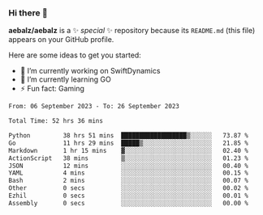 ### Hi there 👋

**aebalz/aebalz** is a ✨ _special_ ✨ repository because its `README.md` (this file) appears on your GitHub profile.

Here are some ideas to get you started:

- 🔭 I’m currently working on SwiftDynamics
- 🌱 I’m currently learning GO
-  ⚡ Fun fact: Gaming
  
  <!--
- 👯 I’m looking to collaborate on ...
- 🤔 I’m looking for help with ...
- 💬 Ask me about ...
- 📫 How to reach me: ...
- 😄 Pronouns: ...
-->

<!--START_SECTION:waka-->

```txt
From: 06 September 2023 - To: 26 September 2023

Total Time: 52 hrs 36 mins

Python         38 hrs 51 mins  ██████████████████▒░░░░░░   73.87 %
Go             11 hrs 29 mins  █████▒░░░░░░░░░░░░░░░░░░░   21.85 %
Markdown       1 hr 15 mins    ▓░░░░░░░░░░░░░░░░░░░░░░░░   02.40 %
ActionScript   38 mins         ▒░░░░░░░░░░░░░░░░░░░░░░░░   01.23 %
JSON           12 mins         ░░░░░░░░░░░░░░░░░░░░░░░░░   00.40 %
YAML           4 mins          ░░░░░░░░░░░░░░░░░░░░░░░░░   00.15 %
Bash           2 mins          ░░░░░░░░░░░░░░░░░░░░░░░░░   00.07 %
Other          0 secs          ░░░░░░░░░░░░░░░░░░░░░░░░░   00.02 %
Ezhil          0 secs          ░░░░░░░░░░░░░░░░░░░░░░░░░   00.01 %
Assembly       0 secs          ░░░░░░░░░░░░░░░░░░░░░░░░░   00.00 %
```

<!--END_SECTION:waka-->
